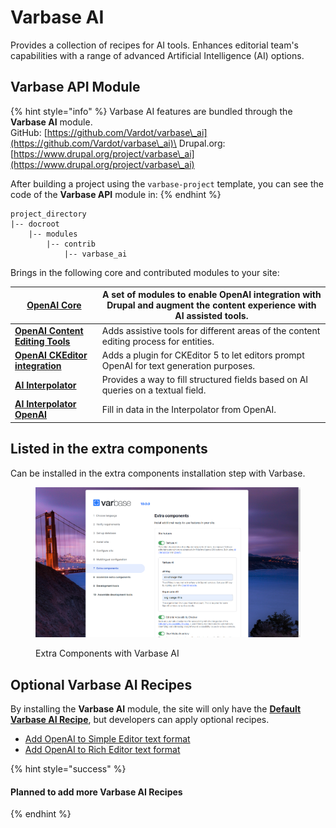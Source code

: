 # Varbase AI

Provides a collection of recipes for AI tools. Enhances editorial team's capabilities with a range of advanced Artificial Intelligence (AI) options.

## Varbase API Module

{% hint style="info" %}
Varbase AI features are bundled through the **Varbase AI** module.\
GitHub: [https://github.com/Vardot/varbase\_ai](https://github.com/Vardot/varbase\_ai)\
Drupal.org: [https://www.drupal.org/project/varbase\_ai](https://www.drupal.org/project/varbase\_ai)

After building a project using the `varbase-project` template, you can see the code of the **Varbase API** module in:
{% endhint %}

```
project_directory
|-- docroot
    |-- modules
        |-- contrib
            |-- varbase_ai
```

Brings in the following core and contributed modules to your site:

| [**OpenAI Core**](https://www.drupal.org/project/openai)                              | A set of modules to enable OpenAI integration with Drupal and augment the content experience with AI assisted tools. |
| ------------------------------------------------------------------------------------- | -------------------------------------------------------------------------------------------------------------------- |
| [**OpenAI Content Editing Tools**](https://www.drupal.org/project/openai)             | Adds assistive tools for different areas of the content editing process for entities.                                |
| [**OpenAI CKEditor integration**](https://www.drupal.org/project/openai)              | Adds a plugin for CKEditor 5 to let editors prompt OpenAI for text generation purposes.                              |
| [**AI Interpolator**](https://www.drupal.org/project/ai\_interpolator)                | Provides a way to fill structured fields based on AI queries on a textual field.                                     |
| [**AI Interpolator OpenAI**](https://www.drupal.org/project/ai\_interpolator\_openai) | Fill in data in the Interpolator from OpenAI.                                                                        |

## Listed in the extra components

Can be installed in the extra components installation step with Varbase.

<figure><img src="../../../.gitbook/assets/Extra-components-Varbase10--varbase_ai.png" alt=""><figcaption><p>Extra Components with Varbase AI</p></figcaption></figure>

## **Optional Varbase AI Recipes**

By installing the **Varbase AI** module, the site will only have the [**Default Varbase AI Recipe**](https://git.drupalcode.org/project/varbase\_ai/-/blob/1.0.x/recipes/default/recipe.yml?ref\_type=heads), but developers can apply optional recipes.

* [Add OpenAI to Simple Editor text format](https://git.drupalcode.org/project/varbase\_ai/-/tree/1.0.x/recipes/add-openai-to-basic\_html-text-format?ref\_type=heads)
* [Add OpenAI to Rich Editor text format](https://git.drupalcode.org/project/varbase\_ai/-/tree/1.0.x/recipes/add-openai-to-basic\_html-text-format?ref\_type=heads)

{% hint style="success" %}
#### Planned to add more **Varbase AI Recipes**
{% endhint %}
